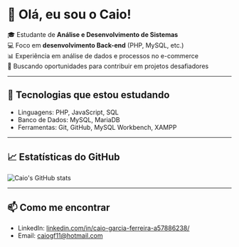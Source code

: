 # 👋 Olá, eu sou o Caio!

🎓 Estudante de **Análise e Desenvolvimento de Sistemas**  
💻 Foco em **desenvolvimento Back-end** (PHP, MySQL, etc.)  
📊 Experiência em análise de dados e processos no e-commerce  
🚀 Buscando oportunidades para contribuir em projetos desafiadores  

---

## 🔧 Tecnologias que estou estudando
- Linguagens: PHP, JavaScript, SQL
- Banco de Dados: MySQL, MariaDB
- Ferramentas: Git, GitHub, MySQL Workbench, XAMPP

---

## 📈 Estatísticas do GitHub
![Caio's GitHub stats](https://github-readme-stats.vercel.app/api?username=caiogfe&show_icons=true&theme=dracula)

---

## 📫 Como me encontrar
- LinkedIn: [linkedin.com/in/caio-garcia-ferreira-a57886238/](https://www.linkedin.com/in/caio-garcia-ferreira-a57886238/)
- Email: caiogf11@hotmail.com
